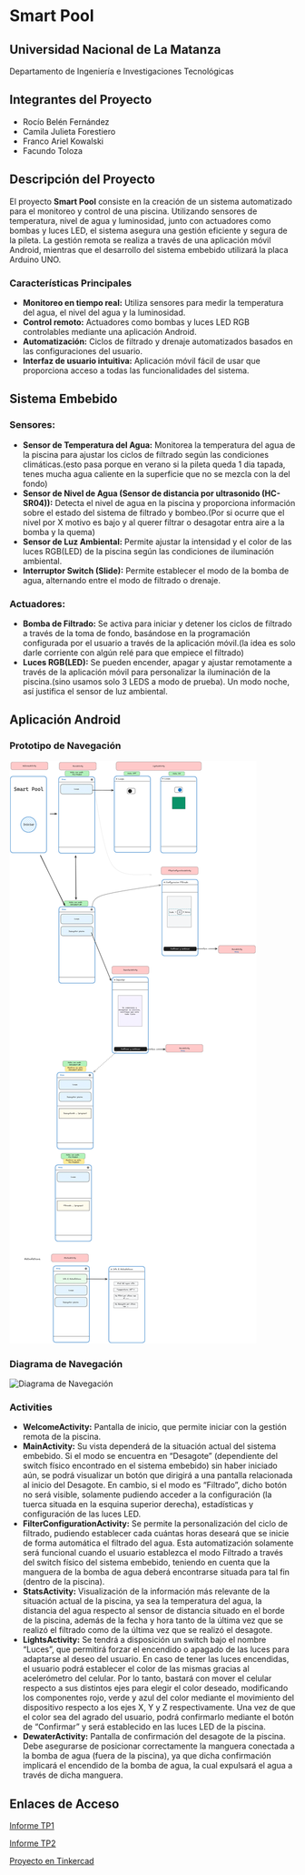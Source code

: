 # Smart Pool

## Universidad Nacional de La Matanza

Departamento de Ingeniería e Investigaciones Tecnológicas

## Integrantes del Proyecto

- Rocío Belén Fernández
- Camila Julieta Forestiero
- Franco Ariel Kowalski
- Facundo Toloza

## Descripción del Proyecto

El proyecto **Smart Pool** consiste en la creación de un sistema automatizado para el monitoreo y control de una piscina. Utilizando sensores de temperatura, nivel de agua y luminosidad, junto con actuadores como bombas y luces LED, el sistema asegura una gestión eficiente y segura de la pileta. La gestión remota se realiza a través de una aplicación móvil Android, mientras que el desarrollo del sistema embebido utilizará la placa Arduino UNO.

### Características Principales

- **Monitoreo en tiempo real:** Utiliza sensores para medir la temperatura del agua, el nivel del agua y la luminosidad.
- **Control remoto:** Actuadores como bombas y luces LED RGB controlables mediante una aplicación Android.
- **Automatización:** Ciclos de filtrado y drenaje automatizados basados en las configuraciones del usuario.
- **Interfaz de usuario intuitiva:** Aplicación móvil fácil de usar que proporciona acceso a todas las funcionalidades del sistema.

## Sistema Embebido

### Sensores:

- **Sensor de Temperatura del Agua:** Monitorea la temperatura del agua de la piscina para ajustar los ciclos de filtrado según las condiciones climáticas.(esto pasa porque en verano si la pileta queda 1 dia tapada, tenes mucha agua caliente en la superficie que no se mezcla con la del fondo)
- **Sensor de Nivel de Agua (Sensor de distancia por ultrasonido (HC-SR04)):** Detecta el nivel de agua en la piscina y proporciona información sobre el estado del sistema de filtrado y bombeo.(Por si ocurre que el nivel por X motivo es bajo y al querer filtrar o desagotar entra aire a la bomba y la quema)
- **Sensor de Luz Ambiental:** Permite ajustar la intensidad y el color de las luces RGB(LED) de la piscina según las condiciones de iluminación ambiental.
- **Interruptor Switch (Slide):** Permite establecer el modo de la bomba de agua, alternando entre el modo de filtrado o drenaje.

### Actuadores:

- **Bomba de Filtrado:** Se activa para iniciar y detener los ciclos de filtrado a través de la toma de fondo, basándose en la programación configurada por el usuario a través de la aplicación móvil.(la idea es solo darle corriente con algún relé para que empiece el filtrado)
- **Luces RGB(LED):** Se pueden encender, apagar y ajustar remotamente a través de la aplicación móvil para personalizar la iluminación de la piscina.(sino usamos solo 3 LEDS a modo de prueba). Un modo noche, así justifica el sensor de luz ambiental.

## Aplicación Android

### Prototipo de Navegación

![Prototipo de Navegación](Diagrama_prototipo_navegacion.png)

### Diagrama de Navegación

![Diagrama de Navegación](Diagrama_Navegacion.jpg)

### Activities

- **WelcomeActivity:** Pantalla de inicio, que permite iniciar con la gestión remota de la piscina.
- **MainActivity:** Su vista dependerá de la situación actual del sistema embebido. Si el modo se encuentra en “Desagote” (dependiente del switch físico encontrado en el sistema embebido) sin haber iniciado aún, se podrá visualizar un botón que dirigirá a una pantalla relacionada al inicio del Desagote. En cambio, si el modo es “Filtrado”, dicho botón no será visible, solamente pudiendo acceder a la configuración (la tuerca situada en la esquina superior derecha), estadísticas y configuración de las luces LED.
- **FilterConfigurationActivity:** Se permite la personalización del ciclo de filtrado, pudiendo establecer cada cuántas horas deseará que se inicie de forma automática el filtrado del agua. Esta automatización solamente será funcional cuando el usuario establezca el modo Filtrado a través del switch físico del sistema embebido, teniendo en cuenta que la manguera de la bomba de agua deberá encontrarse situada para tal fin (dentro de la piscina).
- **StatsActivity:** Visualización de la información más relevante de la situación actual de la piscina, ya sea la temperatura del agua, la distancia del agua respecto al sensor de distancia situado en el borde de la piscina, además de la fecha y hora tanto de la última vez que se realizó el filtrado como de la última vez que se realizó el desagote.
- **LightsActivity:** Se tendrá a disposición un switch bajo el nombre “Luces”, que permitirá forzar el encendido o apagado de las luces para adaptarse al deseo del usuario. En caso de tener las luces encendidas, el usuario podrá establecer el color de las mismas gracias al acelerómetro del celular. Por lo tanto, bastará con mover el celular respecto a sus distintos ejes para elegir el color deseado, modificando los componentes rojo, verde y azul del color mediante el movimiento del dispositivo respecto a los ejes X, Y y Z respectivamente. Una vez de que el color sea del agrado del usuario, podrá confirmarlo mediante el botón de “Confirmar” y será establecido en las luces LED de la piscina.
- **DewaterActivity:** Pantalla de confirmación del desagote de la piscina. Debe asegurarse de posicionar correctamente la manguera conectada a la bomba de agua (fuera de la piscina), ya que dicha confirmación implicará el encendido de la bomba de agua, la cual expulsará el agua a través de dicha manguera.

## Enlaces de Acceso

[Informe TP1](TP1_Lunes_3.pdf)

[Informe TP2](TP2_Lunes_3.pdf)

[Proyecto en Tinkercad](https://www.tinkercad.com/things/5F3eic6dEa0-smart-pool?sharecode=aoe_hmcSV0sjEGT4X_fzpzt_i47zsqm5JbVrOVHj2Xw)